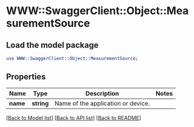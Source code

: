 # WWW::SwaggerClient::Object::MeasurementSource

## Load the model package
```perl
use WWW::SwaggerClient::Object::MeasurementSource;
```

## Properties
Name | Type | Description | Notes
------------ | ------------- | ------------- | -------------
**name** | **string** | Name of the application or device. | 

[[Back to Model list]](../README.md#documentation-for-models) [[Back to API list]](../README.md#documentation-for-api-endpoints) [[Back to README]](../README.md)


